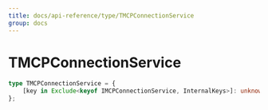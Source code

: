 ```yaml
---
title: docs/api-reference/type/TMCPConnectionService
group: docs
---
```


# TMCPConnectionService

```ts
type TMCPConnectionService = {
    [key in Exclude<keyof IMCPConnectionService, InternalKeys>]: unknown;
};
```


